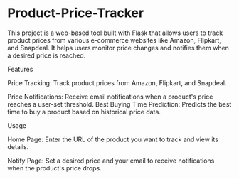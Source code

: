 # Product-Price-Tracker

This project is a web-based tool built with Flask that allows users to track product prices from various e-commerce websites like Amazon, Flipkart, and Snapdeal. It helps users monitor price changes and notifies them when a desired price is reached.

Features

Price Tracking: Track product prices from Amazon, Flipkart, and Snapdeal.

Price Notifications: Receive email notifications when a product's price reaches a user-set threshold.
Best Buying Time Prediction: Predicts the best time to buy a product based on historical price data.

Usage

Home Page: Enter the URL of the product you want to track and view its details.

Notify Page: Set a desired price and your email to receive notifications when the product's price drops.
